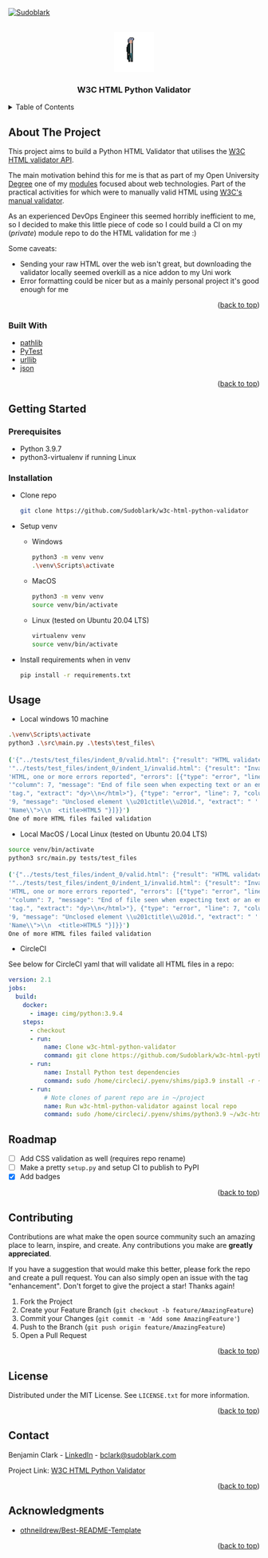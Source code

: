 <div id="top"></div>

<!-- PROJECT SHIELDS -->
[![Sudoblark](https://circleci.com/gh/Sudoblark/w3c-html-python-validator.svg?style=shield)](https://app.circleci.com/pipelines/github/Sudoblark/w3c-html-python-validator)



<!-- PROJECT LOGO -->
<br />
<div align="center">
  <a href="https://github.com/Sudoblark/w3c-html-python-validator">
    <img src="images/Idle_02.png" alt="Logo" width="80" height="80">
  </a>

  <h3 align="center">W3C HTML Python Validator</h3>
</div>



<!-- TABLE OF CONTENTS -->
<details>
  <summary>Table of Contents</summary>
  <ol>
    <li>
      <a href="#about-the-project">About The Project</a>
      <ul>
        <li><a href="#built-with">Built With</a></li>
      </ul>
    </li>
    <li>
      <a href="#getting-started">Getting Started</a>
      <ul>
        <li><a href="#prerequisites">Prerequisites</a></li>
        <li><a href="#installation">Installation</a></li>
      </ul>
    </li>
    <li><a href="#usage">Usage</a></li>
    <li><a href="#roadmap">Roadmap</a></li>
    <li><a href="#contributing">Contributing</a></li>
    <li><a href="#license">License</a></li>
    <li><a href="#contact">Contact</a></li>
    <li><a href="#acknowledgments">Acknowledgments</a></li>
  </ol>
</details>



<!-- ABOUT THE PROJECT -->
## About The Project

This project aims to build a Python HTML Validator that utilises the [W3C HTML validator API](https://github.com/validator/validator/wiki/Service-%C2%BB-Input-%C2%BB-POST-body).

The main motivation behind this for me is that as part of my Open University [Degree](https://www.open.ac.uk/courses/computing-it/degrees/bsc-computing-it-software-q62-soft) one of my [modules](https://www.open.ac.uk/courses/qualifications/details/tt284?orig=q62-soft&setAcc=true) focused about web technologies. Part of the practical activities for which were to manually valid HTML using [W3C's manual validator](https://validator.w3.org/).

As an experienced DevOps Engineer this seemed horribly inefficient to me, so I decided to make this little piece of code so I could build a CI on my (_private_) module repo to do the HTML validation for me :)

Some caveats:
- Sending your raw HTML over the web isn't great, but downloading the validator locally seemed overkill as a nice addon to my Uni work
- Error formatting could be nicer but as a mainly personal project it's good enough for me

<p align="right">(<a href="#top">back to top</a>)</p>



### Built With

* [pathlib](https://docs.python.org/3/library/pathlib.html)
* [PyTest](https://docs.pytest.org/en/6.2.x/)
* [urllib](https://docs.python.org/3/library/urllib.html)
* [json](https://docs.python.org/3/library/json.html)

<p align="right">(<a href="#top">back to top</a>)</p>



<!-- GETTING STARTED -->
## Getting Started


### Prerequisites

* Python 3.9.7
* python3-virtualenv if running Linux

### Installation
* Clone repo

  ```sh
  git clone https://github.com/Sudoblark/w3c-html-python-validator
  ```

* Setup venv
    * Windows

      ```sh
      python3 -m venv venv
      .\venv\Scripts\activate
      ```
    * MacOS
    
        ```sh
        python3 -m venv venv
        source venv/bin/activate
        ```
      
    * Linux (tested on Ubuntu 20.04 LTS)
        ```sh
        virtualenv venv
        source venv/bin/activate
        ```
      
* Install requirements when in venv

  ```sh
  pip install -r requirements.txt
  ```

<!-- USAGE EXAMPLES -->
## Usage

* Local windows 10 machine

```sh
.\venv\Scripts\activate
python3 .\src\main.py .\tests\test_files\
  
('{"../tests/test_files/indent_0/valid.html": {"result": "HTML validate"}, '
'"../tests/test_files/indent_0/indent_1/invalid.html": {"result": "Invalid '
'HTML, one or more errors reported", "errors": [{"type": "error", "line": 12, '
'"column": 7, "message": "End of file seen when expecting text or an end '
'tag.", "extract": "dy>\\n</html>"}, {"type": "error", "line": 7, "column": '
'9, "message": "Unclosed element \\u201ctitle\\u201d.", "extract": " '
'Name\\">\\n  <title>HTML5 "}]}}')
One of more HTML files failed validation
```
  
* Local MacOS / Local Linux (tested on Ubuntu 20.04 LTS)

```sh
source venv/bin/activate
python3 src/main.py tests/test_files  

('{"../tests/test_files/indent_0/valid.html": {"result": "HTML validate"}, '
'"../tests/test_files/indent_0/indent_1/invalid.html": {"result": "Invalid '
'HTML, one or more errors reported", "errors": [{"type": "error", "line": 12, '
'"column": 7, "message": "End of file seen when expecting text or an end '
'tag.", "extract": "dy>\\n</html>"}, {"type": "error", "line": 7, "column": '
'9, "message": "Unclosed element \\u201ctitle\\u201d.", "extract": " '
'Name\\">\\n  <title>HTML5 "}]}}')
One of more HTML files failed validation
```
    
* CircleCI

See below for CircleCI yaml that will validate all HTML files in a repo:

```yaml
version: 2.1
jobs:
  build:
    docker:
      - image: cimg/python:3.9.4
    steps:
      - checkout
      - run:
          name: Clone w3c-html-python-validator
          command: git clone https://github.com/Sudoblark/w3c-html-python-validator.git ~/w3c-html-python-validator
      - run:
          name: Install Python test dependencies
          command: sudo /home/circleci/.pyenv/shims/pip3.9 install -r ~/w3c-html-python-validator/requirements.txt
      - run:
          # Note clones of parent repo are in ~/project
          name: Run w3c-html-python-validator against local repo
          command: sudo /home/circleci/.pyenv/shims/python3.9 ~/w3c-html-python-validator/src/main.py "/home/circleci/project"
```


<!-- ROADMAP -->
## Roadmap

- [ ] Add CSS validation as well (requires repo rename)
- [ ] Make a pretty `setup.py` and setup CI to publish to PyPI
- [x] Add badges

<p align="right">(<a href="#top">back to top</a>)</p>

<!-- CONTRIBUTING -->
## Contributing

Contributions are what make the open source community such an amazing place to learn, inspire, and create. Any contributions you make are **greatly appreciated**.

If you have a suggestion that would make this better, please fork the repo and create a pull request. You can also simply open an issue with the tag "enhancement".
Don't forget to give the project a star! Thanks again!

1. Fork the Project
2. Create your Feature Branch (`git checkout -b feature/AmazingFeature`)
3. Commit your Changes (`git commit -m 'Add some AmazingFeature'`)
4. Push to the Branch (`git push origin feature/AmazingFeature`)
5. Open a Pull Request

<p align="right">(<a href="#top">back to top</a>)</p>


<!-- LICENSE -->
## License

Distributed under the MIT License. See `LICENSE.txt` for more information.

<p align="right">(<a href="#top">back to top</a>)</p>



<!-- CONTACT -->
## Contact

Benjamin Clark - [LinkedIn](https://www.linkedin.com/in/benni/) - bclark@sudoblark.com

Project Link: [W3C HTML Python Validator](https://github.com/Sudoblark/w3c-html-python-validator)

<p align="right">(<a href="#top">back to top</a>)</p>



<!-- ACKNOWLEDGMENTS -->
## Acknowledgments

* [othneildrew/Best-README-Template](https://github.com/othneildrew/Best-README-Template)

<p align="right">(<a href="#top">back to top</a>)</p>

